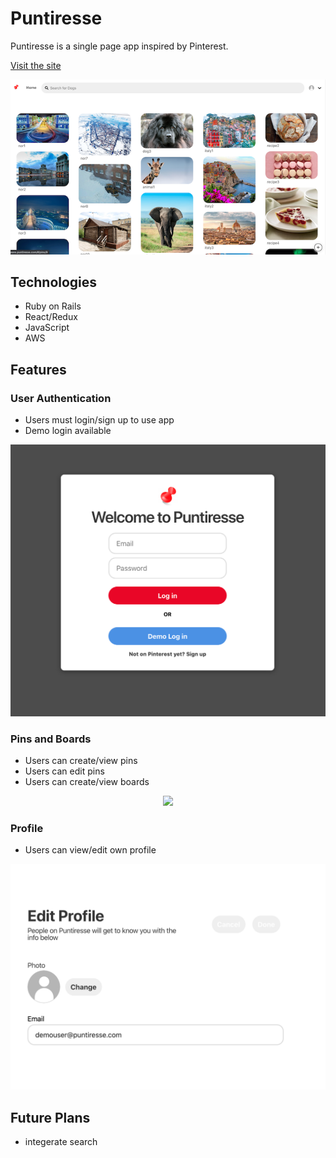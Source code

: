 # Puntiresse

Puntiresse is a single page app inspired by Pinterest.

[Visit the site](http://www.puntiresse.com/#/)

<div align="center">
  <img src="./app/assets/images/img1.png">
</div>

## Technologies
* Ruby on Rails
* React/Redux
* JavaScript
* AWS

## Features

### User Authentication
- Users must login/sign up to use app
- Demo login available

<div align="center">
  <img src="./app/assets/images/img2.png">
</div>

### Pins and Boards
- Users can create/view pins
- Users can edit pins
- Users can create/view boards

<div align="center">
  <img src="./app/assets/images/img3.gif">
</div>

### Profile
- Users can view/edit own profile

<div align="center">
  <img src="./app/assets/images/img4.png">
</div>

## Future Plans
- integerate search